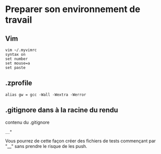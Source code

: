 
# Preparer son environnement de travail

## Vim

```
vim ~/.myvimrc
syntax on
set number
set mouse=a
set paste
```

## .zprofile

	alias gw = gcc -Wall -Wextra -Werror

## .gitignore dans à la racine du rendu

contenu du .gitignore
```
__*
```
Vous pourrez de cette façon créer des fichiers de tests commençant par "__" sans prendre le risque de les push.
